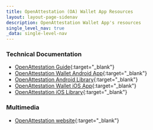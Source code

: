 ```yaml
---
title: OpenAttestation (OA) Wallet App Resources
layout: layout-page-sidenav
description: OpenAttestation Wallet App's resources
single_level_nav: true
_data: single-level-nav
---
```


### Technical Documentation

- [OpenAttestation Guide](https://www.openattestation.com/docs/docs-section/introduction/){:target="\_blank"}
- [OpenAttestation Wallet Android App](https://github.com/Open-Attestation/oa-wallet-android){:target="\_blank"}
- [OpenAttestation Android Library](https://github.com/Open-Attestation/open-attestation-android){:target="\_blank"}
- [OpenAttestation Wallet iOS App](https://github.com/Open-Attestation/oa-wallet-ios){:target="\_blank"}
- [OpenAttestation iOS Library](https://github.com/Open-Attestation/open-attestation-ios){:target="\_blank"}

### Multimedia

- [OpenAttestation website](https://www.openattestation.com){:target="\_blank"}
